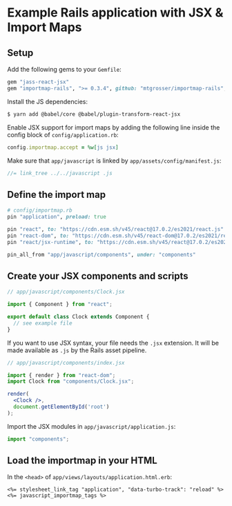 # Example Rails application with JSX & Import Maps

## Setup

Add the following gems to your `Gemfile`:

```ruby
gem "jass-react-jsx"
gem "importmap-rails", ">= 0.3.4", github: "mtgrosser/importmap-rails", branch: "main"
```

Install the JS dependencies:

```sh
$ yarn add @babel/core @babel/plugin-transform-react-jsx
```

Enable JSX support for import maps by adding the following line inside the config block of
`config/application.rb`:

```ruby
config.importmap.accept = %w[js jsx]
```

Make sure that `app/javascript` is linked by `app/assets/config/manifest.js`:

```js
//= link_tree ../../javascript .js
```

## Define the import map

```ruby
# config/importmap.rb
pin "application", preload: true

pin "react", to: "https://cdn.esm.sh/v45/react@17.0.2/es2021/react.js"
pin "react-dom", to: "https://cdn.esm.sh/v45/react-dom@17.0.2/es2021/react-dom.js"
pin "react/jsx-runtime", to: "https://cdn.esm.sh/v45/react@17.0.2/es2021/jsx-runtime.js"

pin_all_from "app/javascript/components", under: "components"
```

## Create your JSX components and scripts

```jsx
// app/javascript/components/Clock.jsx

import { Component } from "react";

export default class Clock extends Component {
  // see example file
}
```

If you want to use JSX syntax, your file needs the `.jsx` extension. It will be
made available as `.js` by the Rails asset pipeline.

```jsx
// app/javascript/components/index.jsx

import { render } from "react-dom";
import Clock from "components/Clock.jsx";

render(
  <Clock />,
  document.getElementById('root')
);
```

Import the JSX modules in `app/javascript/application.js`:

```js
import "components";
```

## Load the importmap in your HTML

In the `<head>` of `app/views/layouts/application.html.erb`:

```erb
<%= stylesheet_link_tag "application", "data-turbo-track": "reload" %>
<%= javascript_importmap_tags %>
```
